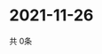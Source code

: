# 2021-11-26
  共 0条

  <!-- BEGIN -->
  <!-- 最后更新时间Fri Nov 26 2021 00:17:53 GMT+0000 (Coordinated Universal Time) -->
  
  <!-- END -->
  
  